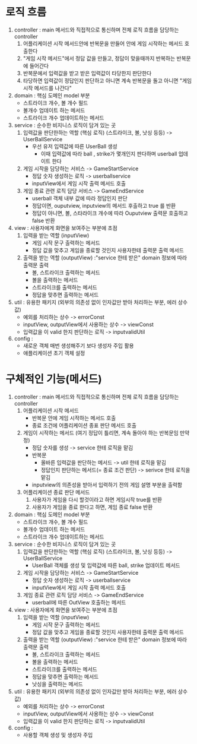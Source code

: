 # 로직 흐름

1. controller : main 메서드와 직접적으로 통신하며 전체 로직 흐름을 담당하는 controller
    1. 어플리케이션 시작 메서드안에 반복문을 만들어 안에 게임 시작하는 메서드 호출한다
    2. "게임 시작 메서드"에서 정답 값을 만들고, 정답이 맞을때까지 반복하는 반복문에 들어간다
    3. 반복문에서 입력값을 받고 받은 입력값이 타당한지 판단한다
    4. 타당하면 입력값이 정답인지 판단하고 아니면 계속 반복문을 돌고 아니면 "게임 시작 메서드를 나간다"
2. domain : 핵심 도메인 model 부분
    - 스트라이크 개수, 볼 개수 필드
    - 볼개수 업데이트 하는 메서드
    - 스트라이크 개수 업데이트하는 메서드
3. service : 순수한 비지니스 로직이 담겨 있는 곳
    1. 입력값을 판단한하는 역할 (핵심 로직) (스트라이크, 볼, 낫싱 등등)  -> UserBallService
        - 우선 유저 입력값에 따른 UserBall 생성
            - 이때 입력값에 따라 ball , strike가 몇개인지 판다하며 userball 업데이트 한다
    2. 게임 시작을 담당하는 서비스 -> GameStartService
        - 정답 숫자 생성하는 로직 -> userballservice
        - inputView에서 게임 시작 출력 메서드 호출
    3. 게임 종료 관련 로직 담당 서비스 -> GameEndService
        - userball 객체 내부 값에 따라 정답인지 판단
        - 정답이면, ouputview, inputview의 메서드 후출하고 true 를 반환
        - 정답이 아니면, 볼, 스타라이크 개수에 따라 Ouputview 출력문 호출하고 false 반환
4. view : 사용자에게 화면을 보여주는 부분에 초점
    1. 입력을 받는 역할 (inputView)
        - 게임 시작 문구 출력하는 메서드
        - 정답 값을 맞추고 게임을 종료할 것인지 사용자한테 출력문 출력 메서드
    2. 출력을 받는 역할 (outputView) :"service 한테 받은" domain 정보에 따라 출력문 출력
        - 볼, 스트라이크 출력하는 메서드
        - 볼을 출력하는 메서드
        - 스트라이크를 출력하는 메서드
        - 정답을 맞추면 출력하는 메서드
5. util : 유용한 패키지 (외부의 의존성 없이 인자값만 받아 처리하는 부분, 에러 상수값)
    - 예외를 처리하는 상수 -> errorConst
    - inputView, outputView에서 사용하는 상수 -> viewConst
    - 입력값을 이 valid 한지 판단하는 로직 -> inputvalidUtil
6. config :
    - 새로운 객체 매번 생성해주기 보다 생성자 주입 활용
    - 애플리케이션 초기 객체 설정

# 구체적인 기능(메서드)

1. controller : main 메서드와 직접적으로 통신하며 전체 로직 흐름을 담당하는 controller
    1. 어플리케이션 시작 메서드
        - 반복문 안에 게임 시작하는 메서드 호출
        - 종료 조건에 어플리케이션 종표 판단 메서드 호출
    2. 게임이 시작하는 메서드 (여기 정답이 틀리면, 계속 돌아야 하는 반복문임 만약 정)
        - 정답 숫자를 생성 -> service 한테 로직을 맡김
        - 반복문
            - 올바른 입력값을 판단하는 메서드 -> util 한테 로직을 맡김
            - 정답인지 판단하는 메서드(= 종료 조건 판단) -> serivce 한테 로직을 맡김
        - inputview의 의존성을 받아서 입력하기 전의 게임 설명 부분을 출력함
    3. 어플리케이션 종료 판단 메서드
        1. 사용자가 게임을 다시 할것이라고 하면 게임시작 true를 반환
        2. 사용자가 게임을 종료 한다고 하면, 게임 종료 false 반환
2. domain : 핵심 도메인 model 부분
    - 스트라이크 개수, 볼 개수 필드
    - 볼개수 업데이트 하는 메서드
    - 스트라이크 개수 업데이트하는 메서드
4. service : 순수한 비지니스 로직이 담겨 있는 곳
    1. 입력값을 판단한하는 역할 (핵심 로직) (스트라이크, 볼, 낫싱 등등)  -> UserBallService
        - UserBall 객체를 생성 및 입력값에 따른 ball, strike 업데이트 메서드
    2. 게임 시작을 담당하는 서비스 -> GameStartService
        - 정답 숫자 생성하는 로직 -> userballservice
        - inputView에서 게임 시작 출력 메서드 호출
    3. 게임 종료 관련 로직 담당 서비스 -> GameEndService
        - userball에 따른 OutView 호출하는 메서드
5. view : 사용자에게 화면을 보여주는 부분에 초점
    1. 입력을 받는 역할 (inputView)
        - 게임 시작 문구 출력하는 메서드
        - 정답 값을 맞추고 게임을 종료할 것인지 사용자한테 출력문 출력 메서드
    2. 출력을 받는 역할 (outputView) :"service 한테 받은" domain 정보에 따라 출력문 출력
        - 볼, 스트라이크 출력하는 메서드
        - 볼을 출력하는 메서드
        - 스트라이크를 출력하는 메서드
        - 정답을 맞추면 출력하는 메서드
        - 낫싱을 출력하는 메서드
6. util : 유용한 패키지 (외부의 의존성 없이 인자값만 받아 처리하는 부분, 에러 상수값)
    - 예외를 처리하는 상수 -> errorConst
    - inputView, outputView에서 사용하는 상수 -> viewConst
    - 입력값을 이 valid 한지 판단하는 로직 -> inputvalidUtil
7. config :
    - 사용할 객체 생성 및 생성자 주입





